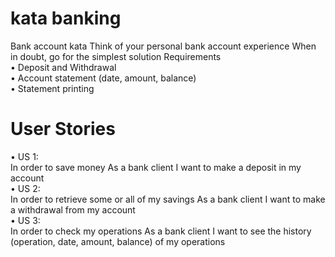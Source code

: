 # kata banking

Bank account kata Think of your personal bank account experience When in doubt, go for the
simplest solution Requirements
<br/>
• Deposit and Withdrawal <br/>
• Account statement (date, amount, balance) <br/>
• Statement printing <br/>

# User Stories

• US 1:<br/>
In order to save money
As a bank client
I want to make a deposit in my account <br/>
• US 2:<br/>
In order to retrieve some or all of my savings
As a bank client
I want to make a withdrawal from my account<br/>
• US 3:<br/>
In order to check my operations
As a bank client
I want to see the history (operation, date, amount, balance) of my
operations